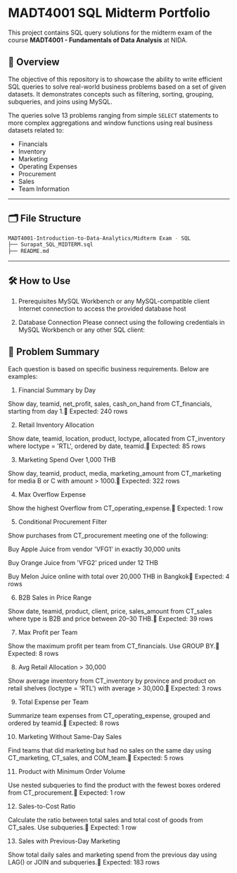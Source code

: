 # MADT4001 SQL Midterm Portfolio

This project contains SQL query solutions for the midterm exam of the course **MADT4001 - Fundamentals of Data Analysis** at NIDA.

## 📘 Overview

The objective of this repository is to showcase the ability to write efficient SQL queries to solve real-world business problems based on a set of given datasets. It demonstrates concepts such as filtering, sorting, grouping, subqueries, and joins using MySQL.

The queries solve 13 problems ranging from simple `SELECT` statements to more complex aggregations and window functions using real business datasets related to:

- Financials
- Inventory
- Marketing
- Operating Expenses
- Procurement
- Sales
- Team Information

---

## 🗂️ File Structure

```bash
MADT4001-Introduction-to-Data-Analytics/Midterm Exam - SQL
├── Surapat_SQL_MIDTERM.sql
├── README.md
```
---

## 🛠️ How to Use

1. Prerequisites
MySQL Workbench or any MySQL-compatible client
Internet connection to access the provided database host

2. Database Connection
Please connect using the following credentials in MySQL Workbench or any other SQL client:

## 📝 Problem Summary

Each question is based on specific business requirements. Below are examples:

1. Financial Summary by Day

Show day, teamid, net_profit, sales, cash_on_hand from CT_financials, starting from day 1.📌 Expected: 240 rows

2. Retail Inventory Allocation

Show date, teamid, location, product, loctype, allocated from CT_inventory where loctype = 'RTL', ordered by date, teamid.📌 Expected: 85 rows

3. Marketing Spend Over 1,000 THB

Show day, teamid, product, media, marketing_amount from CT_marketing for media B or C with amount > 1000.📌 Expected: 322 rows

4. Max Overflow Expense

Show the highest Overflow from CT_operating_expense.📌 Expected: 1 row

5. Conditional Procurement Filter

Show purchases from CT_procurement meeting one of the following:

Buy Apple Juice from vendor 'VFG1' in exactly 30,000 units

Buy Orange Juice from 'VFG2' priced under 12 THB

Buy Melon Juice online with total over 20,000 THB in Bangkok📌 Expected: 4 rows

6. B2B Sales in Price Range

Show date, teamid, product, client, price, sales_amount from CT_sales where type is B2B and price between 20–30 THB.📌 Expected: 39 rows

7. Max Profit per Team

Show the maximum profit per team from CT_financials. Use GROUP BY.📌 Expected: 8 rows

8. Avg Retail Allocation > 30,000

Show average inventory from CT_inventory by province and product on retail shelves (loctype = 'RTL') with average > 30,000.📌 Expected: 3 rows

9. Total Expense per Team

Summarize team expenses from CT_operating_expense, grouped and ordered by teamid.📌 Expected: 8 rows

10. Marketing Without Same-Day Sales

Find teams that did marketing but had no sales on the same day using CT_marketing, CT_sales, and COM_team.📌 Expected: 5 rows

11. Product with Minimum Order Volume

Use nested subqueries to find the product with the fewest boxes ordered from CT_procurement.📌 Expected: 1 row

12. Sales-to-Cost Ratio

Calculate the ratio between total sales and total cost of goods from CT_sales. Use subqueries.📌 Expected: 1 row

13. Sales with Previous-Day Marketing

Show total daily sales and marketing spend from the previous day using LAG() or JOIN and subqueries.📌 Expected: 183 rows
